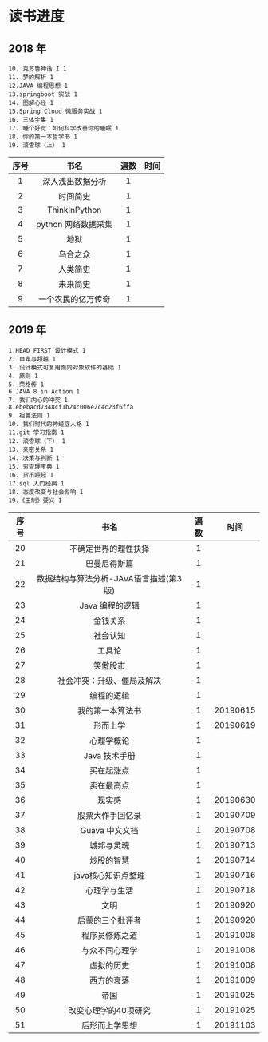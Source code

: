 # 读书进度

## 2018 年
    10. 克苏鲁神话 I 1
    11. 梦的解析 1
    12.JAVA 编程思想 1
    13.springboot 实战 1
    14. 图解心经 1
    15.Spring Cloud 微服务实战 1
    16. 三体全集 1
    17. 睡个好觉：如何科学改善你的睡眠 1
    18. 你的第一本哲学书 1
    19. 滚雪球（上） 1

| 序号  |        书名         | 遍数  | 时间  |
| :---: | :-----------------: | :---: | :---: |
|   1   |  深入浅出数据分析   |   1   |       |
|   2   |      时间简史       |   1   |       |
|   3   |    ThinkInPython    |   1   |       |
|   4   | python 网络数据采集 |   1   |       |
|   5   |        地狱         |   1   |       |
|   6   |      乌合之众       |   1   |       |
|   7   |      人类简史       |   1   |       |
|   8   |      未来简史       |   1   |       |
|   9   | 一个农民的亿万传奇  |   1   |       |

## 2019 年

    1.HEAD FIRST 设计模式 1
    2. 自卑与超越 1
    3. 设计模式可复用面向对象软件的基础 1
    4. 原则 1
    5. 荣格传 1
    6.JAVA 8 in Action 1
    7. 我们内心的冲突 1
    8.ebebacd7348cf1b24c006e2c4c23f6ffa
    9. 祖鲁法则 1
    10. 我们时代的神经症人格 1
    11.git 学习指南 1
    12. 滚雪球（下） 1
    13. 亲密关系 1
    14. 决策与判断 1
    15. 穷查理宝典 1
    16. 货币崛起 1
    17.sql 入门经典 1
    18. 态度改变与社会影响 1
    19.《王制》要义 1


| 序号  |                  书名                  | 遍数  |   时间   |
| :---: | :------------------------------------: | :---: | :------: |
|  20   |          不确定世界的理性抉择          |   1   |          |
|  21   |              巴曼尼得斯篇              |   1   |          |
|  22   | 数据结构与算法分析-JAVA语言描述(第3版) |   1   |          |
|  23   |            Java 编程的逻辑             |   1   |          |
|  24   |                金钱关系                |   1   |          |
|  25   |                社会认知                |   1   |          |
|  26   |                 工具论                 |   1   |          |
|  27   |                笑傲股市                |   1   |          |
|  28   |       社会冲突：升级、僵局及解决       |   1   |          |
|  29   |               编程的逻辑               |   1   |          |
|  30   |            我的第一本算法书            |   1   | 20190615 |
|  31   |                形而上学                |   1   | 20190619 |
|  32   |               心理学概论               |   1   |          |
|  33   |             Java 技术手册              |   1   |          |
|  34   |               买在起涨点               |   1   |          |
|  35   |               卖在最高点               |   1   |          |
|  36   |                 现实感                 |   1   | 20190630 |
|  37   |            股票大作手回忆录            |   1   | 20190709 |
|  38   |             Guava 中文文档             |   1   | 20190708 |
|  39   |               城邦与灵魂               |   1   | 20190713 |
|  40   |               炒股的智慧               |   1   | 20190714 |
|  41   |           java核心知识点整理           |   1   | 20190716 |
|  42   |              心理学与生活              |   1   | 20190718 |
|  43   |                  文明                  |   1   | 20190920 |
|  44   |            启蒙的三个批评者            |   1   | 20190920 |
|  45   |             程序员修炼之道             |   1   | 20191008 |
|  46   |             与众不同心理学             |   1   | 20191008 |
|  47   |               虚拟的历史               |   1   | 20191008 |
|  48   |               西方的衰落               |   1   | 20191009 |
|  49   |                  帝国                  |   1   | 20191025 |
|  50   |          改变心理学的40项研究          |   1   | 20191025 |
|  51   |             后形而上学思想             |   1   | 20191103 |